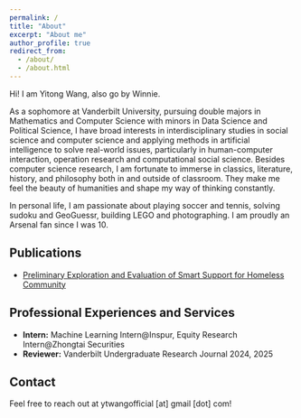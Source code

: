 ```yaml
---
permalink: /
title: "About"
excerpt: "About me"
author_profile: true
redirect_from: 
  - /about/
  - /about.html
---
```

Hi! I am Yitong Wang, also go by Winnie. 

As a sophomore at Vanderbilt University, pursuing double majors in Mathematics and Computer Science with minors in Data Science and Political Science, I have broad interests in interdisciplinary studies in social science and computer science and applying methods in artificial intelligence to solve real-world issues, particularly in human-computer interaction, operation research and computational social science. Besides computer science research, I am fortunate to immerse in classics, literature, history, and philosophy both in and outside of classroom. They make me feel the beauty of humanities and shape my way of thinking constantly.

In personal life, I am passionate about playing soccer and tennis, solving sudoku and GeoGuessr, building LEGO and photographing. I am proudly an Arsenal fan since I was 10.


Publications
------
* [Preliminary Exploration and Evaluation of Smart Support for Homeless Community](https://ieeexplore.ieee.org/abstract/document/10185514) 



Professional Experiences and Services
------
* **Intern:** Machine Learning Intern@Inspur, Equity Research Intern@Zhongtai Securities
* **Reviewer:** Vanderbilt Undergraduate Research Journal 2024, 2025

Contact
------
Feel free to reach out at ytwangofficial [at] gmail [dot] com!
